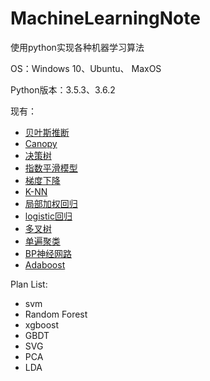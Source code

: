 # MachineLearningNote

使用python实现各种机器学习算法

OS：Windows 10、Ubuntu、 MaxOS

Python版本：3.5.3、3.6.2

现有：
* [贝叶斯推断](https://github.com/AlanConstantine/MachineLearningNote/tree/master/BayesianInference)
* [Canopy](https://github.com/AlanConstantine/MachineLearningNote/tree/master/Canopy)
* [决策树](https://github.com/AlanConstantine/MachineLearningNote/tree/master/DecisionTree)
* [指数平滑模型](https://github.com/AlanConstantine/MachineLearningNote/tree/master/ExponentialSmoothing)
* [梯度下降](https://github.com/AlanConstantine/MachineLearningNote/tree/master/GradientDescent)
* [K-NN](https://gihttps://github.com/AlanConstantine/MachineLearningNote/tree/master/Canopythub.com/AlanConstantine/MachineLearningNote/tree/master/KNN)
* [局部加权回归](https://github.com/AlanConstantine/MachineLearningNote/tree/master/LocallyWeightedLinearRegression)
* [logistic回归](https://github.com/AlanConstantine/MachineLearningNote/tree/master/LogisticRegression)
* [多叉树](https://github.com/AlanConstantine/MachineLearningNote/tree/master/MultiwayTree)
* [单遍聚类](https://github.com/AlanConstantine/MachineLearningNote/tree/master/SinglePass)
* [BP神经网路](https://github.com/AlanConstantine/MachineLearningNote/tree/master/NeuralNetwork)
* [Adaboost](https://github.com/AlanConstantine/MachineLearningNote/tree/master/Adaboost)


Plan List:
* svm
* Random Forest
* xgboost
* GBDT
* SVG
* PCA
* LDA
